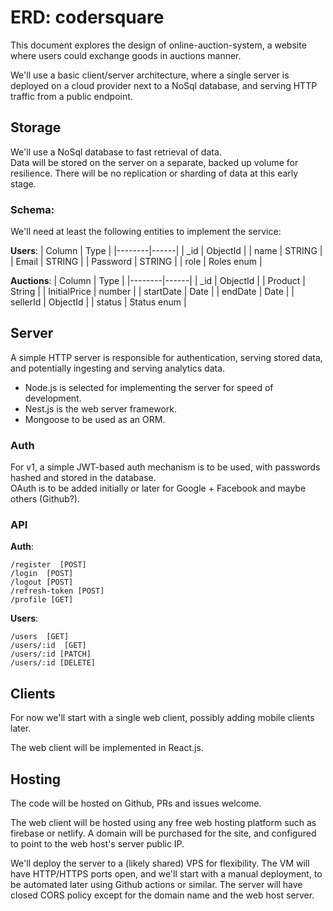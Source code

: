 # ERD: codersquare

This document explores the design of online-auction-system, a website where users could exchange goods in auctions manner.

We'll use a basic client/server architecture, where a single server is deployed on a cloud provider next to a NoSql database, and serving HTTP traffic from a public endpoint.

## Storage

We'll use a NoSql database to fast retrieval of data.  
Data will be stored on the server on a separate, backed up volume for resilience. There will be no replication or sharding of data at this early stage.

### Schema:

We'll need at least the following entities to implement the service:

**Users**:
| Column | Type |
|--------|------|
| \_id | ObjectId |
| name | STRING |
| Email | STRING |
| Password | STRING |
| role | Roles enum |

**Auctions**:
| Column | Type |
|--------|------|
| \_id | ObjectId |
| Product | String |
| InitialPrice | number |
| startDate | Date |
| endDate | Date |
| sellerId | ObjectId |
| status | Status enum |

## Server

A simple HTTP server is responsible for authentication, serving stored data, and potentially ingesting and serving analytics data.

- Node.js is selected for implementing the server for speed of development.
- Nest.js is the web server framework.
- Mongoose to be used as an ORM.

### Auth

For v1, a simple JWT-based auth mechanism is to be used, with passwords
hashed and stored in the database.  
OAuth is to be added initially or later for Google + Facebook and maybe others (Github?).

### API

**Auth**:

```
/register  [POST]
/login  [POST]
/logout [POST]
/refresh-token [POST]
/profile [GET]
```

**Users**:

```
/users  [GET]
/users/:id  [GET]
/users/:id [PATCH]
/users/:id [DELETE]
```

## Clients

For now we'll start with a single web client, possibly adding mobile clients later.

The web client will be implemented in React.js.

## Hosting

The code will be hosted on Github, PRs and issues welcome.

The web client will be hosted using any free web hosting platform such as firebase or netlify. A domain will be purchased for the site, and configured to point to the web host's server public IP.

We'll deploy the server to a (likely shared) VPS for flexibility. The VM will have HTTP/HTTPS ports open, and we'll start with a manual deployment, to be automated later using Github actions or similar. The server will have closed CORS policy except for the domain name and the web host server.
